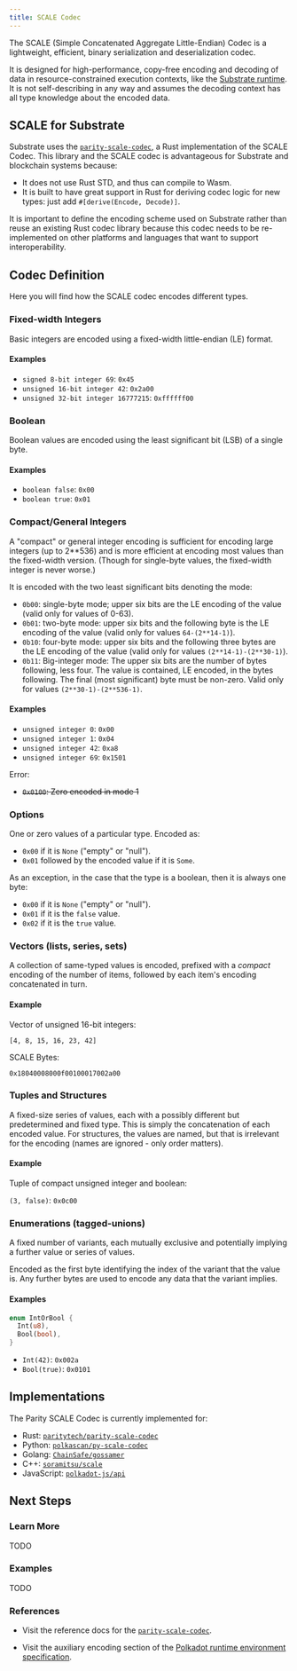 ```yaml
---
title: SCALE Codec
---
```


The SCALE (Simple Concatenated Aggregate Little-Endian) Codec is a lightweight, efficient, binary serialization and deserialization codec.

It is designed for high-performance, copy-free encoding and decoding of data in resource-constrained execution contexts, like the [Substrate runtime](conceptual/runtime/index.md). It is not self-describing in any way and assumes the decoding context has all type knowledge about the encoded data.

## SCALE for Substrate

Substrate uses the [`parity-scale-codec`](https://github.com/paritytech/parity-scale-codec), a Rust implementation of the SCALE Codec. This library and the SCALE codec is advantageous for Substrate and blockchain systems because:

* It does not use Rust STD, and thus can compile to Wasm.
* It is built to have great support in Rust for deriving codec logic for new types: just add `#[derive(Encode, Decode)]`.

It is important to define the encoding scheme used on Substrate rather than reuse an existing Rust codec library because this codec needs to be re-implemented on other platforms and languages that want to support interoperability.

## Codec Definition

Here you will find how the SCALE codec encodes different types.

### Fixed-width Integers

Basic integers are encoded using a fixed-width little-endian (LE) format.

#### Examples

- `signed 8-bit integer 69`: `0x45`
- `unsigned 16-bit integer 42`: `0x2a00`
- `unsigned 32-bit integer 16777215`: `0xffffff00`

### Boolean

Boolean values are encoded using the least significant bit (LSB) of a single byte.

#### Examples

- `boolean false`: `0x00`
- `boolean true`: `0x01`

### Compact/General Integers

A "compact" or general integer encoding is sufficient for encoding large integers (up to 2**536) and is more efficient at encoding most values than the fixed-width version. (Though for single-byte values, the fixed-width integer is never worse.)

It is encoded with the two least significant bits denoting the mode:

- `0b00`: single-byte mode; upper six bits are the LE encoding of the value (valid only for values of 0-63).
- `0b01`: two-byte mode: upper six bits and the following byte is the LE encoding of the value (valid only for values `64-(2**14-1)`).
- `0b10`: four-byte mode: upper six bits and the following three bytes are the LE encoding of the value (valid only for values `(2**14-1)-(2**30-1)`).
- `0b11`: Big-integer mode: The upper six bits are the number of bytes following, less four. The value is contained, LE encoded, in the bytes following. The final (most significant) byte must be non-zero. Valid only for values `(2**30-1)-(2**536-1)`.

#### Examples

- `unsigned integer 0`: `0x00`
- `unsigned integer 1`: `0x04`
- `unsigned integer 42`: `0xa8`
- `unsigned integer 69`: `0x1501`

Error:

- ~~`0x0100`: Zero encoded in mode 1~~

### Options

One or zero values of a particular type. Encoded as:

- `0x00` if it is `None` ("empty" or "null").
- `0x01` followed by the encoded value if it is `Some`.

As an exception, in the case that the type is a boolean, then it is always one byte:

- `0x00` if it is `None` ("empty" or "null").
- `0x01` if it is the `false` value.
- `0x02` if it is the `true` value.

### Vectors (lists, series, sets)

A collection of same-typed values is encoded, prefixed with a *compact* encoding of the number of items, followed by each item's encoding concatenated in turn.

#### Example

Vector of unsigned 16-bit integers:

```
[4, 8, 15, 16, 23, 42]
```

SCALE Bytes:

```
0x18040008000f00100017002a00
```

### Tuples and Structures

A fixed-size series of values, each with a possibly different but predetermined and fixed type. This is simply the concatenation of each encoded value. For structures, the values are named, but that is irrelevant for the encoding (names are ignored - only order matters).

#### Example

Tuple of compact unsigned integer and boolean:

`(3, false)`: `0x0c00`

### Enumerations (tagged-unions)

A fixed number of variants, each mutually exclusive and potentially implying a further value or series of values.

Encoded as the first byte identifying the index of the variant that the value is. Any further bytes are used to encode any data that the variant implies.

#### Examples

```rust
enum IntOrBool {
  Int(u8),
  Bool(bool),
}
```

- `Int(42)`: `0x002a`
- `Bool(true)`: `0x0101`

## Implementations

The Parity SCALE Codec is currently implemented for:

* Rust: [`paritytech/parity-scale-codec`](https://github.com/paritytech/parity-scale-codec)
* Python: [`polkascan/py-scale-codec`](https://github.com/polkascan/py-scale-codec)
* Golang: [`ChainSafe/gossamer`](https://github.com/ChainSafe/gossamer)
* C++: [`soramitsu/scale`](https://github.com/soramitsu/scale)
* JavaScript: [`polkadot-js/api`](https://github.com/polkadot-js/api)

## Next Steps

### Learn More

TODO

### Examples

TODO

### References

* Visit the reference docs for the [`parity-scale-codec`](https://substrate.dev/rustdocs/master/parity_scale_codec/index.html).

* Visit the auxiliary encoding section of the [Polkadot runtime environment specification](https://github.com/w3f/polkadot-spec/blob/master/runtime-environment-spec/polkadot_re_spec.pdf).

